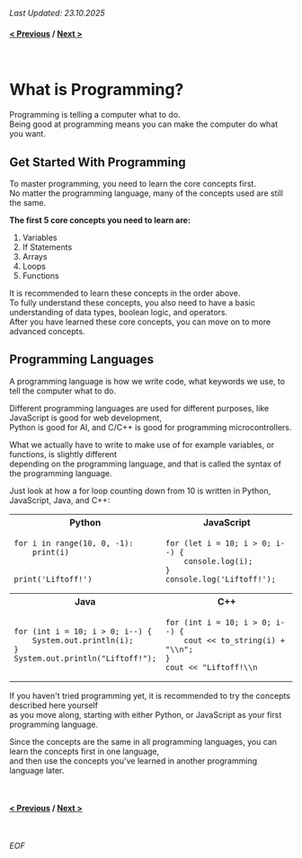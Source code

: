 *Last Updated: 23.10.2025*

#### [< Previous][previous] / [Next >][next]

[previous]: https://github.com/rento-fox/Code-Guides/tree/main/Intro%20To%20Programming/ITP%20Tutorial 'Intro'
[next]: https://github.com/rento-fox/Code-Guides/tree/main/Intro%20To%20Programming/ITP%20Tutorial/ITP%2002%20Variables 'ITP 02 Variables'

<br>

# What is Programming?

Programming is telling a computer what to do.<br>
Being good at programming means you can make the computer do what you want.

## Get Started With Programming
To master programming, you need to learn the core concepts first.<br>
No matter the programming language, many of the concepts used are still the same.

**The first 5 core concepts you need to learn are:**

1. Variables
2. If Statements
3. Arrays
4. Loops
5. Functions

It is recommended to learn these concepts in the order above.<br>
To fully understand these concepts, you also need to have a basic understanding of data types, boolean logic, and operators.<br>
After you have learned these core concepts, you can move on to more advanced concepts.

## Programming Languages
A programming language is how we write code, what keywords we use, to tell the computer what to do.

Different programming languages are used for different purposes, like JavaScript is good for web development,<br>
Python is good for AI, and C/C++ is good for programming microcontrollers.

What we actually have to write to make use of for example variables, or functions, is slightly
different<br>
depending on the programming language, and that is called the syntax of the programming language.

Just look at how a for loop counting down from 10 is written in Python, JavaScript, Java, and C++:

<table>
    <tr>
        <th>Python</th>
        <th>JavaScript</th>
    </tr>
    <tr>
        <td>
<pre><code>for i in range(10, 0, -1):
    print(i)
<br>
print('Liftoff!')
</code></pre>
        </td>
        <td>
<pre><code>for (let i = 10; i > 0; i--) {
    console.log(i);
}
console.log('Liftoff!');
</code></pre>
        </td>
    </tr>
    <tr>
        <th>Java</th>
        <th>C++</th>
    </tr>
    <tr>
        <td>
<pre><code>for (int i = 10; i > 0; i--) {
    System.out.println(i);
}
System.out.println("Liftoff!");
</code></pre>
        </td>
        <td>
<pre><code>for (int i = 10; i > 0; i--) {
    cout << to_string(i) + "\\n";
}
cout << "Liftoff!\\n
</code></pre>
        </td>
    </tr>
</table>

If you haven't tried programming yet, it is recommended to try the concepts described here yourself<br>
as you move along, starting with either Python, or JavaScript as your first programming language.

Since the concepts are the same in all programming languages, you can learn the concepts first in one language,<br>
and then use the concepts you've learned in another programming language later.

<br>

#### [< Previous][previous] / [Next >][next]

[previous]: https://github.com/rento-fox/Code-Guides/tree/main/Intro%20To%20Programming/ITP%20Tutorial 'Intro'
[next]: https://github.com/rento-fox/Code-Guides/tree/main/Intro%20To%20Programming/ITP%20Tutorial/ITP%2002%20Variables 'ITP 02 Variables'

<br>

*EOF*
